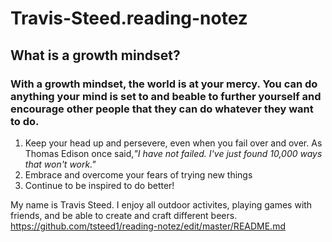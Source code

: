 # Travis-Steed.reading-notez
## What is a growth mindset?
### With a growth mindset, the world is at your mercy. You can do anything your mind is set to and beable to further yourself and encourage other people that they can do whatever they want to do. ###

  1. Keep your head up and persevere, even when you fail over and over. As Thomas Edison once said,*"I have not failed. I've just found 10,000 ways that won't work."*
  2. Embrace and overcome your fears of trying new things
  3. Continue to be inspired to do better!
 
My name is Travis Steed. I enjoy all outdoor activites, playing games with friends, and be able to create and craft different beers. https://github.com/tsteed1/reading-notez/edit/master/README.md
